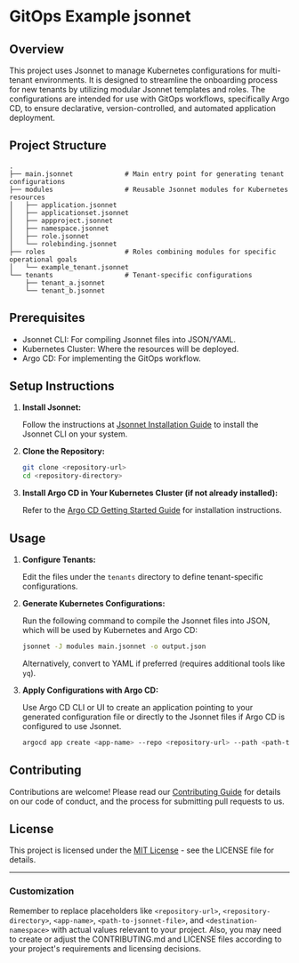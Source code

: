 # GitOps Example jsonnet

## Overview

This project uses Jsonnet to manage Kubernetes configurations for multi-tenant environments. It is designed to streamline the onboarding process for new tenants by utilizing modular Jsonnet templates and roles. The configurations are intended for use with GitOps workflows, specifically Argo CD, to ensure declarative, version-controlled, and automated application deployment.

## Project Structure

```
.
├── main.jsonnet             # Main entry point for generating tenant configurations
├── modules                  # Reusable Jsonnet modules for Kubernetes resources
│   ├── application.jsonnet
│   ├── applicationset.jsonnet
│   ├── appproject.jsonnet
│   ├── namespace.jsonnet
│   ├── role.jsonnet
│   └── rolebinding.jsonnet
├── roles                    # Roles combining modules for specific operational goals
│   └── example_tenant.jsonnet
└── tenants                  # Tenant-specific configurations
    ├── tenant_a.jsonnet
    └── tenant_b.jsonnet
```

## Prerequisites

- Jsonnet CLI: For compiling Jsonnet files into JSON/YAML.
- Kubernetes Cluster: Where the resources will be deployed.
- Argo CD: For implementing the GitOps workflow.

## Setup Instructions

1. **Install Jsonnet:**

   Follow the instructions at [Jsonnet Installation Guide](https://jsonnet.org/learning/getting_started.html) to install the Jsonnet CLI on your system.

2. **Clone the Repository:**

   ```bash
   git clone <repository-url>
   cd <repository-directory>
   ```

3. **Install Argo CD in Your Kubernetes Cluster (if not already installed):**

   Refer to the [Argo CD Getting Started Guide](https://argo-cd.readthedocs.io/en/stable/getting_started/) for installation instructions.

## Usage

1. **Configure Tenants:**

   Edit the files under the `tenants` directory to define tenant-specific configurations.

2. **Generate Kubernetes Configurations:**

   Run the following command to compile the Jsonnet files into JSON, which will be used by Kubernetes and Argo CD:

   ```bash
   jsonnet -J modules main.jsonnet -o output.json
   ```

   Alternatively, convert to YAML if preferred (requires additional tools like `yq`).

3. **Apply Configurations with Argo CD:**

   Use Argo CD CLI or UI to create an application pointing to your generated configuration file or directly to the Jsonnet files if Argo CD is configured to use Jsonnet.

   ```bash
   argocd app create <app-name> --repo <repository-url> --path <path-to-jsonnet-file> --dest-server https://kubernetes.default.svc --dest-namespace <destination-namespace>
   ```

## Contributing

Contributions are welcome! Please read our [Contributing Guide](CONTRIBUTING.md) for details on our code of conduct, and the process for submitting pull requests to us.

## License

This project is licensed under the [MIT License](LICENSE) - see the LICENSE file for details.

---

### Customization

Remember to replace placeholders like `<repository-url>`, `<repository-directory>`, `<app-name>`, `<path-to-jsonnet-file>`, and `<destination-namespace>` with actual values relevant to your project. Also, you may need to create or adjust the CONTRIBUTING.md and LICENSE files according to your project's requirements and licensing decisions.